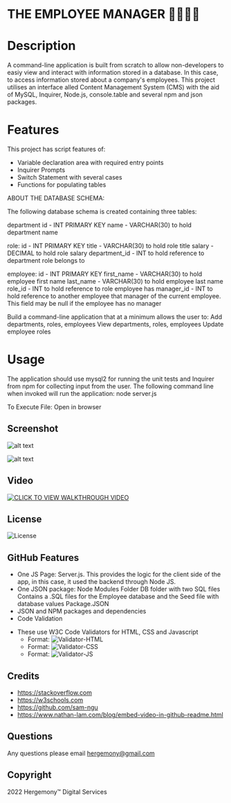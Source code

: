 # THE EMPLOYEE MANAGER 👷‍♀️🧑‍🏭 #

# Description
A command-line application is built from scratch to allow non-developers to easiy view and interact with information stored in a database. In this case, to access information stored about a company's employees. This project utilises an interface alled Content Management System (CMS) with the aid of MySQL, Inquirer, Node.js, console.table and several npm and json packages. 

# Features
This project has script features of:
- Variable declaration area with required entry points
- Inquirer Prompts
- Switch Statement with several cases
- Functions for populating tables

ABOUT THE DATABASE SCHEMA:

The following database schema is created containing three tables:

department
id - INT PRIMARY KEY
name - VARCHAR(30) to hold department name

role:
id - INT PRIMARY KEY
title - VARCHAR(30) to hold role title
salary - DECIMAL to hold role salary
department_id - INT to hold reference to department role belongs to

employee:
id - INT PRIMARY KEY
first_name - VARCHAR(30) to hold employee first name
last_name - VARCHAR(30) to hold employee last name
role_id - INT to hold reference to role employee has
manager_id - INT to hold reference to another employee that manager of the current employee. This field may be null if the employee has no manager

Build a command-line application that at a minimum allows the user to:
Add departments, roles, employees
View departments, roles, employees
Update employee roles

# Usage
The application should use mysql2 for running the unit tests and Inquirer from npm for collecting input from the user. The following command line when invoked will run the application: node server.js

To Execute File:
Open in browser

## Screenshot
![alt text](https://github.com/hergemony/?raw=true)

![alt text](https://github.com/hergemony/?raw=true)

## Video
[![CLICK TO VIEW WALKTHROUGH VIDEO](https://img.youtube.com/xx)](https://youtu.be/)

## License
![License](https://img.shields.io/badge/License-MIT-blue)

## GitHub Features
- One JS Page:
Server.js. This provides the logic for the client side of the app, in this case, it used the backend through Node JS.
- One JSON package:
Node Modules Folder
DB folder with two SQL files
Contains a .SQL files for the Employee database and the Seed file with database values
Package.JSON
- JSON and NPM packages and dependencies
- Code Validation
* These use W3C Code Validators for HTML, CSS and Javascript
    * Format: ![Validator-HTML](N/A)
    * Format: ![Validator-CSS](N/A)
    * Format: ![Validator-JS](N/A)

## Credits
- https://stackoverflow.com
- https://w3schools.com
- https://github.com/sam-ngu
- https://www.nathan-lam.com/blog/embed-video-in-github-readme.html

## Questions
Any questions please email hergemony@gmail.com

## Copyright
2022 Hergemony™️ Digital Services

